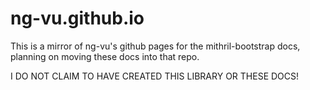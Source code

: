 # ng-vu.github.io

This is a mirror of ng-vu's github pages for the mithril-bootstrap docs, planning on moving these docs into that repo.

I DO NOT CLAIM TO HAVE CREATED THIS LIBRARY OR THESE DOCS!
